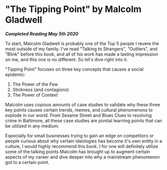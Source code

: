 # "The Tipping Point" by Malcolm Gladwell

***Completed Reading May 5th 2020***

To start, Malcolm Gladwell is probably one of the Top 5 people I revere the most outside of my family. I've read "Talking to Strangers", "Outliers", and "Blink" before this book, and all of his work has made a lasting impression on me, and this one is no different. So let's dive right into it.

"Tipping Point" focuses on three key concepts that causes a social epidemic:

1. The Power of the Few
2. Stickness (and contagions)
3. The Power of Context

Malcolm uses copious amounts of case studies to validate why these three key points causes certain trends, memes, and cultural phenomenons to explode in our world. From Sesame Street and Blues Clues to resolving crime in Baltimore, all these case studies are pivotal learning points that can be utilized in any medium.

Especially for small businesses trying to gain an edge on competitors or people curious about why certain ideologies has become it's own entity in a culture, I would highly recommend this book. I for one will definitely utilize some of the talking points Malcolm has brought up to augment certain aspects of my career and dive deeper into why a mainstream phenomenon got to a certain point.
